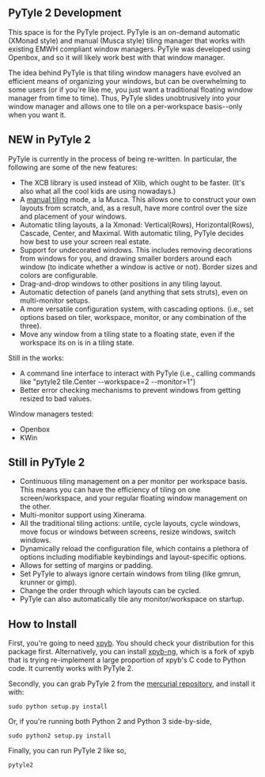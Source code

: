 ## PyTyle 2 Development ##

This space is for the PyTyle project. PyTyle is an on-demand automatic (XMonad style) and manual (Musca style) tiling manager that works with existing EMWH compliant window managers. PyTyle was developed using Openbox, and so it will likely work best with that window manager.

The idea behind PyTyle is that tiling window managers have evolved an efficient means of organizing your windows, but can be overwhelming to some users (or if you're like me, you just want a traditional floating window manager from time to time). Thus, PyTyle slides unobtrusively into your window manager and allows one to tile on a per-workspace basis--only when you want it.

## NEW in PyTyle 2 ##

PyTyle is currently in the process of being re-written. In particular, the following are some of the new features:

  * The XCB library is used instead of Xlib, which ought to be faster. (It's also what all the cool kids are using nowadays.)
  * A [manual tiling](Manual_Tiling.md) mode, a la Musca. This allows one to construct your own layouts from scratch, and, as a result, have more control over the size and placement of your windows.
  * Automatic tiling layouts, a la Xmonad: Vertical(Rows), Horizontal(Rows), Cascade, Center, and Maximal. With automatic tiling, PyTyle decides how best to use your screen real estate.
  * Support for undecorated windows. This includes removing decorations from windows for you, and drawing smaller borders around each window (to indicate whether a window is active or not). Border sizes and colors are configurable.
  * Drag-and-drop windows to other positions in any tiling layout.
  * Automatic detection of panels (and anything that sets struts), even on multi-monitor setups.
  * A more versatile configuration system, with cascading options. (i.e., set options based on tiler, workspace, monitor, or any combination of the three).
  * Move any window from a tiling state to a floating state, even if the workspace its on is in a tiling state.

Still in the works:

  * A command line interface to interact with PyTyle (i.e., calling commands like "pytyle2 tile.Center --workspace=2 --monitor=1")
  * Better error checking mechanisms to prevent windows from getting resized to bad values.

Window managers tested:

  * Openbox
  * KWin

## Still in PyTyle 2 ##

  * Continuous tiling management on a per monitor per workspace basis. This means you can have the efficiency of tiling on one screen/workspace, and your regular floating window management on the other.
  * Multi-monitor support using Xinerama.
  * All the traditional tiling actions: untile, cycle layouts, cycle windows, move focus or windows between screens, resize windows, switch windows.
  * Dynamically reload the configuration file, which contains a plethora of options including modifiable keybindings and layout-specific options.
  * Allows for setting of margins or padding.
  * Set PyTyle to always ignore certain windows from tiling (like gmrun, krunner or gimp).
  * Change the order through which layouts can be cycled.
  * PyTyle can also automatically tile any monitor/workspace on startup.

## How to Install ##

First, you're going to need [xpyb](http://cgit.freedesktop.org/xcb/xpyb/). You should check your distribution for this package first. Alternatively, you can install [xpyb-ng](https://github.com/dequis/xpyb-ng), which is a fork of xpyb that is trying re-implement a large proportion of xpyb's C code to Python code. It currently works with PyTyle 2.

Secondly, you can grab PyTyle 2 from the [mercurial repository](http://code.google.com/p/pytyle/source/checkout), and install it with:

` sudo python setup.py install `

Or, if you're running both Python 2 and Python 3 side-by-side,

` sudo python2 setup.py install `

Finally, you can run PyTyle 2 like so,

` pytyle2 `